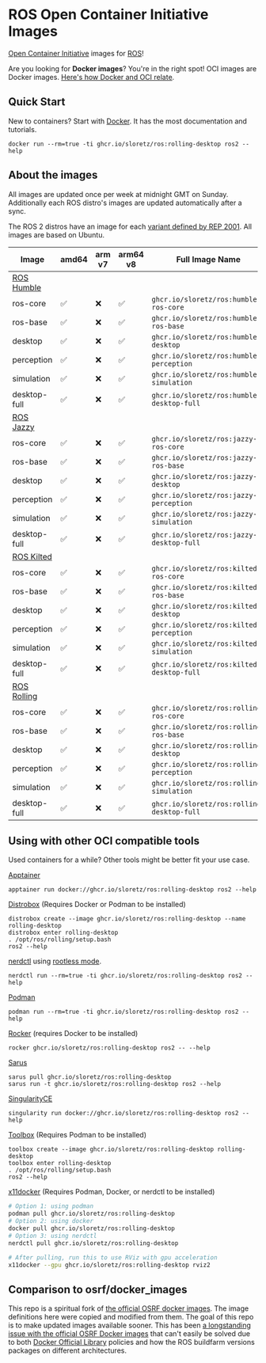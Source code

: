 # ROS Open Container Initiative Images

[Open Container Initiative](https://opencontainers.org/) images for [ROS](https://ros.org)!


Are you looking for **Docker images**?
You're in the right spot!
OCI images are Docker images.
[Here's how Docker and OCI relate](https://www.docker.com/blog/demystifying-open-container-initiative-oci-specifications/).


## Quick Start

New to containers? Start with [Docker](https://docs.docker.com/get-docker/). It has the most documentation and tutorials.

```
docker run --rm=true -ti ghcr.io/sloretz/ros:rolling-desktop ros2 --help
```

## About the images

All images are updated once per week at midnight GMT on Sunday.
Additionally each ROS distro's images are updated automatically after a sync.

The ROS 2 distros have an image for each [variant defined by REP 2001](https://ros.org/reps/rep-2001.html).
All images are based on Ubuntu.

| Image           | amd64 | arm v7 | arm64 v8 | Full Image Name                            |
|-----------------|-------|--------|----------|--------------------------------------------|
| [ROS Humble](http://docs.ros.org/en/humble)                                                 |
| ros-core        | ✅     | ❌      | ✅        | `ghcr.io/sloretz/ros:humble-ros-core`      |
| ros-base        | ✅     | ❌      | ✅        | `ghcr.io/sloretz/ros:humble-ros-base`      |
| desktop         | ✅     | ❌      | ✅        | `ghcr.io/sloretz/ros:humble-desktop`       |
| perception      | ✅     | ❌      | ✅        | `ghcr.io/sloretz/ros:humble-perception`    |
| simulation      | ✅     | ❌      | ✅        | `ghcr.io/sloretz/ros:humble-simulation`    |
| desktop-full    | ✅     | ❌      | ✅        | `ghcr.io/sloretz/ros:humble-desktop-full`  |
| [ROS Jazzy](http://docs.ros.org/en/jazzy)                                                     |
| ros-core        | ✅     | ❌      | ✅        | `ghcr.io/sloretz/ros:jazzy-ros-core`        |
| ros-base        | ✅     | ❌      | ✅        | `ghcr.io/sloretz/ros:jazzy-ros-base`        |
| desktop         | ✅     | ❌      | ✅        | `ghcr.io/sloretz/ros:jazzy-desktop`         |
| perception      | ✅     | ❌      | ✅        | `ghcr.io/sloretz/ros:jazzy-perception`      |
| simulation      | ✅     | ❌      | ✅        | `ghcr.io/sloretz/ros:jazzy-simulation`      |
| desktop-full    | ✅     | ❌      | ✅        | `ghcr.io/sloretz/ros:jazzy-desktop-full`    |
| [ROS Kilted](http://docs.ros.org/en/kilted)                                               |
| ros-core        | ✅     | ❌      | ✅        | `ghcr.io/sloretz/ros:kilted-ros-core`      |
| ros-base        | ✅     | ❌      | ✅        | `ghcr.io/sloretz/ros:kilted-ros-base`      |
| desktop         | ✅     | ❌      | ✅        | `ghcr.io/sloretz/ros:kilted-desktop`       |
| perception      | ✅     | ❌      | ✅        | `ghcr.io/sloretz/ros:kilted-perception`    |
| simulation      | ✅     | ❌      | ✅        | `ghcr.io/sloretz/ros:kilted-simulation`    |
| desktop-full    | ✅     | ❌      | ✅        | `ghcr.io/sloretz/ros:kilted-desktop-full`  |
| [ROS Rolling](http://docs.ros.org/en/rolling)                                               |
| ros-core        | ✅     | ❌      | ✅        | `ghcr.io/sloretz/ros:rolling-ros-core`     |
| ros-base        | ✅     | ❌      | ✅        | `ghcr.io/sloretz/ros:rolling-ros-base`     |
| desktop         | ✅     | ❌      | ✅        | `ghcr.io/sloretz/ros:rolling-desktop`      |
| perception      | ✅     | ❌      | ✅        | `ghcr.io/sloretz/ros:rolling-perception`   |
| simulation      | ✅     | ❌      | ✅        | `ghcr.io/sloretz/ros:rolling-simulation`   |
| desktop-full    | ✅     | ❌      | ✅        | `ghcr.io/sloretz/ros:rolling-desktop-full` |

## Using with other OCI compatible tools

Used containers for a while?
Other tools might be better fit your use case.

[Apptainer](https://apptainer.org/)

```
apptainer run docker://ghcr.io/sloretz/ros:rolling-desktop ros2 --help
```

[Distrobox](https://github.com/89luca89/distrobox) (Requires Docker or Podman to be installed)

```
distrobox create --image ghcr.io/sloretz/ros:rolling-desktop --name rolling-desktop
distrobox enter rolling-desktop
. /opt/ros/rolling/setup.bash
ros2 --help
```

[nerdctl](https://github.com/containerd/nerdctl) using [rootless mode](https://github.com/containerd/nerdctl?tab=readme-ov-file#rootless-mode).

```
nerdctl run --rm=true -ti ghcr.io/sloretz/ros:rolling-desktop ros2 --help
```

[Podman](https://podman.io/)

```
podman run --rm=true -ti ghcr.io/sloretz/ros:rolling-desktop ros2 --help
```

[Rocker](https://github.com/osrf/rocker) (requires Docker to be installed)

```
rocker ghcr.io/sloretz/ros:rolling-desktop ros2 -- --help
```

[Sarus](https://sarus.readthedocs.io/en/stable/#)

```
sarus pull ghcr.io/sloretz/ros:rolling-desktop
sarus run -t ghcr.io/sloretz/ros:rolling-desktop ros2 --help
```

[SingularityCE](https://sylabs.io/singularity/)

```
singularity run docker://ghcr.io/sloretz/ros:rolling-desktop ros2 --help
```

[Toolbox](https://containertoolbx.org/) (Requires Podman to be installed)

```
toolbox create --image ghcr.io/sloretz/ros:rolling-desktop rolling-desktop
toolbox enter rolling-desktop
. /opt/ros/rolling/setup.bash
ros2 --help
```

[x11docker](https://github.com/mviereck/x11docker) (Requires Podman, Docker, or nerdctl to be installed)

```bash
# Option 1: using podman
podman pull ghcr.io/sloretz/ros:rolling-desktop
# Option 2: using docker
docker pull ghcr.io/sloretz/ros:rolling-desktop
# Option 3: using nerdctl
nerdctl pull ghcr.io/sloretz/ros:rolling-desktop

# After pulling, run this to use RViz with gpu acceleration
x11docker --gpu ghcr.io/sloretz/ros:rolling-desktop rviz2
```

## Comparison to osrf/docker_images

This repo is a spiritual fork of [the official OSRF docker images](https://github.com/osrf/docker_images).
The image definitions here were copied and modified from them.
The goal of this repo is to make updated images available sooner.
This has been [a longstanding issue with the official OSRF Docker images](https://github.com/osrf/docker_images/issues/112) that can't easily be solved due to both [Docker Official Library](https://github.com/docker-library/official-images) policies and how the ROS buildfarm versions packages on different architectures.

